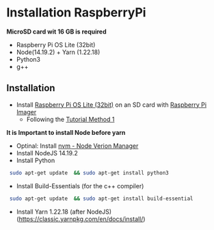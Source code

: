 # Installation RaspberryPi

**MicroSD card wit 16 GB is required**

-   Raspberry Pi OS Lite (32bit)
-   Node(14.19.2) + Yarn (1.22.18)
-   Python3
-   g++

## Installation

-   Install [Raspberry Pi OS Lite (32bit)](https://www.raspberrypi.com/software/operating-systems/) on an SD card with [Raspberry Pi Imager](https://www.raspberrypi.com/software/)
    - Following the [Tutorial Method 1](https://peppe8o.com/install-raspberry-pi-os-lite-in-your-raspberry-pi/)

**It is Important to install Node before yarn**

-   Optinal: Install [nvm - Node Verion Manager](https://github.com/nvm-sh/nvm#installing-and-updating)
-   Install NodeJS 14.19.2
-   Install Python

```bash
 sudo apt-get update  && sudo apt-get install python3
```

-   Install Build-Essentials (for the c++ compiler)

```bash
 sudo apt-get update  && sudo apt-get install build-essential
```

-   Install Yarn 1.22.18 (after NodeJS) (https://classic.yarnpkg.com/en/docs/install/)

